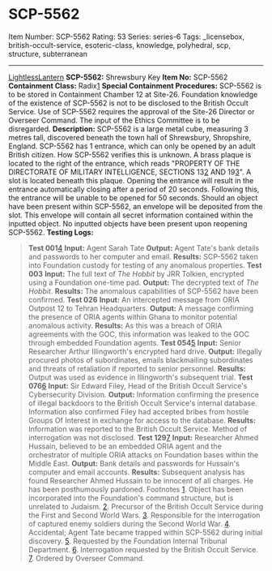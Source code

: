 # SCP-5562
Item Number: SCP-5562
Rating: 53
Series: series-6
Tags: _licensebox, british-occult-service, esoteric-class, knowledge, polyhedral, scp, structure, subterranean

---

[LightlessLantern](javascript:;)
**SCP-5562:** Shrewsbury Key
**Item No:** SCP-5562
**Containment Class:** Radix[1](javascript:;)
**Special Containment Procedures:** SCP-5562 is to be stored in Containment Chamber 12 at Site-26. Foundation knowledge of the existence of SCP-5562 is not to be disclosed to the British Occult Service.
Use of SCP-5562 requires the approval of the Site-26 Director or Overseer Command. The input of the Ethics Committee is to be disregarded.
**Description:** SCP-5562 is a large metal cube, measuring 3 metres tall, discovered beneath the town hall of Shrewsbury, Shropshire, England. SCP-5562 has 1 entrance, which can only be opened by an adult British citizen. How SCP-5562 verifies this is unknown.
A brass plaque is located to the right of the entrance, which reads "PROPERTY OF THE DIRECTORATE OF MILITARY INTELLIGENCE, SECTIONS 13[2](javascript:;) AND 19[3](javascript:;)". A slot is located beneath this plaque.
Opening the entrance will result in the entrance automatically closing after a period of 20 seconds. Following this, the entrance will be unable to be opened for 50 seconds. Should an object have been present within SCP-5562, an envelope will be deposited from the slot. This envelope will contain all secret information contained within the inputted object.
No inputted objects have been present upon reopening SCP-5562.
**Testing Logs:**
> **Test 001**[4](javascript:;)
> **Input:** Agent Sarah Tate
> **Output:** Agent Tate's bank details and passwords to her computer and email.
> **Results:** SCP-5562 taken into Foundation custody for testing of any anomalous properties.
> **Test 003**
> **Input:** The full text of _The Hobbit_ by JRR Tolkien, encrypted using a Foundation one-time pad.
> **Output:** The decrypted text of _The Hobbit_.
> **Results:** The anomalous capabilities of SCP-5562 have been confirmed.
> **Test 026**
> **Input:** An intercepted message from ORIA Outpost 12 to Tehran Headquarters.
> **Output:** A message confirming the presence of ORIA agents within Ghana to monitor potential anomalous activity.
> **Results:** As this was a breach of ORIA agreements with the GOC, this information was leaked to the GOC through embedded Foundation agents.
> **Test 054**[5](javascript:;)
> **Input:** Senior Researcher Arthur Illingworth's encrypted hard drive.
> **Output:** Illegally procured photos of subordinates, emails blackmailing subordinates and threats of retaliation if reported to senior personnel.
> **Results:** Output was used as evidence in Illingworth's subsequent trial.
> **Test 076**[6](javascript:;)
> **Input:** Sir Edward Filey, Head of the British Occult Service's Cybersecurity Division.
> **Output:** Information confirming the presence of illegal backdoors to the British Occult Service's internal database. Information also confirmed Filey had accepted bribes from hostile Groups Of Interest in exchange for access to the database.
> **Results:** Information was reported to the British Occult Service. Method of interrogation was not disclosed.
> **Test 129**[7](javascript:;)
> **Input:** Researcher Ahmed Hussain, believed to be an embedded ORIA agent and the orchestrator of multiple ORIA attacks on Foundation bases within the Middle East.
> **Output:** Bank details and passwords for Hussain's computer and email accounts.
> **Results:** Subsequent analysis has found Researcher Ahmed Hussain to be innocent of all charges. He has been posthumously pardoned.
Footnotes
[1](javascript:;). Object has been incorporated into the Foundation's command structure, but is unrelated to Judaism.
[2](javascript:;). Precursor of the British Occult Service during the First and Second World Wars.
[3](javascript:;). Responsible for the interrogation of captured enemy soldiers during the Second World War.
[4](javascript:;). Accidental; Agent Tate became trapped within SCP-5562 during initial discovery.
[5](javascript:;). Requested by the Foundation Internal Tribunal Department.
[6](javascript:;). Interrogation requested by the British Occult Service.
[7](javascript:;). Ordered by Overseer Command.
